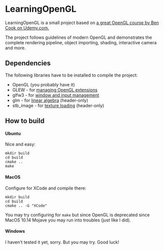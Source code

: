 # LearningOpenGL
LearningOpenGL is a small project based on [a great OpenGL course by Ben Cook on Udemy.com.](https://www.udemy.com/course/graphics-with-modern-opengl)

The project follows guidelines of modern OpenGL and demonstrates the complete rendering pipeline, object importing, shading, interactive camera and more.

## Dependencies
The following libraries have to be installed to compile the project:
* OpenGL (you probably have it)
* GLEW - for [managing OpenGL extensions](http://glew.sourceforge.net/)
* glfw3 - for [window and input management](https://www.glfw.org/)
* glm - for [linear algebra](https://glm.g-truc.net/0.9.9/index.html) (header-only)
* stb_image - for [texture loading](https://github.com/nothings/stb/blob/master/stb_image.h) (header-only)

## How to build

#### Ubuntu
Nice and easy:
```
mkdir build
cd build
cmake .. 
make
```
#### MacOS
Configure for XCode and compile there:
```
mkdir build
cd build
cmake .. -G "XCode"
```
You may try configuring for `make` but since OpenGL is deprecated since MacOS 10.14 Mojave you may run into troubles (just like I did).

#### Windows
I haven't tested it yet, sorry. But you may try. Good luck!
